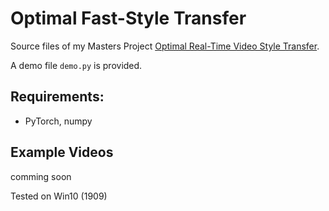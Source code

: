 # Optimal Fast-Style Transfer

Source files of my Masters Project [Optimal Real-Time Video Style Transfer](https://drive.google.com/open?id=1p2ynBRw2CiYbsb4JlxI0dEBoIttsjdRx).

A demo file `demo.py` is provided.

## Requirements:
* PyTorch, numpy

## Example Videos

comming soon

Tested on Win10 (1909)


